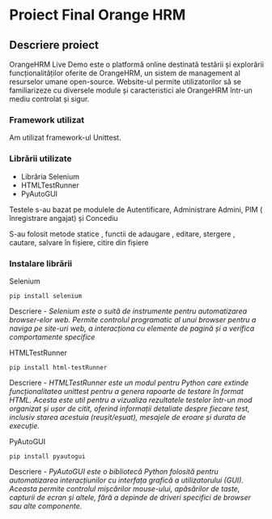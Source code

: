 # Proiect Final Orange HRM 
## Descriere proiect
OrangeHRM Live Demo este o platformă online destinată testării și explorării funcționalităților oferite de OrangeHRM, un sistem de management al resurselor umane open-source. Website-ul permite utilizatorilor să se familiarizeze cu diversele module și caracteristici ale OrangeHRM într-un mediu controlat și sigur.

### Framework utilizat
Am utilizat framework-ul Unittest.

### Librării utilizate
- Librăria Selenium 
- HTMLTestRunner
- PyAutoGUI

Testele s-au bazat pe modulele de Autentificare, Administrare Admini, PIM ( înregistrare angajat) și Concediu

S-au folosit metode statice , functii de adaugare , editare, stergere , cautare, salvare în fișiere, citire din fișiere
### Instalare librării
Selenium

    pip install selenium

Descriere - _Selenium este o suită de instrumente pentru automatizarea browser-elor web. Permite controlul programatic al unui browser pentru a naviga pe site-uri web, a interacționa cu elemente de pagină și a verifica comportamente specifice_

HTMLTestRunner

    pip install html-testRunner

Descriere - _HTMLTestRunner este un modul pentru Python care extinde funcționalitatea unittest pentru a genera rapoarte de testare în format HTML. Acesta este util pentru a vizualiza rezultatele testelor într-un mod organizat și ușor de citit, oferind informații detaliate despre fiecare test, inclusiv starea acestuia (reușit/eșuat), mesajele de eroare și durata de execuție._

PyAutoGUI

    pip install pyautogui

Descriere - _PyAutoGUI este o bibliotecă Python folosită pentru automatizarea interacțiunilor cu interfața grafică a utilizatorului (GUI). Aceasta permite controlul mișcărilor mouse-ului, apăsărilor de taste, capturii de ecran și altele, fără a depinde de driveri specifici de browser sau alte componente._
